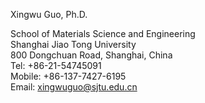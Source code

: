 Xingwu Guo, Ph.D.

School of Materials Science and Engineering  
Shanghai Jiao Tong University   
800 Dongchuan Road, Shanghai, China  
Tel: +86-21-54745091  
Mobile: +86-137-7427-6195  
Email: xingwuguo@sjtu.edu.cn

<script type="text/javascript" src="https://api.map.baidu.com/api?v=2.0&ak=1a3c89ddb9bcfaf5b9dc4b62e3f2a05b"></script>

<div style="width:1000px; height:400px; borders:1px; margin-top:15px;" id="container"></div>

<script type="text/javascript">
    <!-- // 创建地图实例  -->
    var map = new BMap.Map("container");  
    <!-- // 初始化地图,设置中心点坐标和地图级别 -->
    map.centerAndZoom(new BMap.Point(121.433845,31.028902), 17);
    <!-- // 添加地图类型控件 -->
    map.addControl(new BMap.NavigationControl())
    map.addControl(new BMap.ScaleControl())
    map.addControl(new BMap.OverviewMapControl())
    var local=new BMap.LocalSearch(map,{renderOptions:{map:map}})
    local.seach("上海交通大学")
    <!-- // 设置地图显示的城市 此项是必须设置的 -->
    map.setCurrentCity("上海"); 
    <!-- // 开启鼠标滚轮缩 -->
    map.enableScrollWheelZoom(true);
</script>